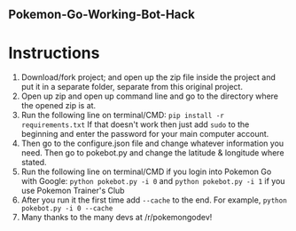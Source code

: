 ## Pokemon-Go-Working-Bot-Hack
# Instructions
1. Download/fork project; and open up the zip file inside the project and put it in a separate folder, separate from this original project.
2. Open up zip and open up command line and go to the directory where the opened zip is at. 
3. Run the following line on terminal/CMD: `pip install -r requirements.txt` If that doesn't work then just add `sudo` to the beginning and enter the password for your main computer account.
4. Then go to the configure.json file and change whatever information you need. Then go to pokebot.py and change the latitude & longitude where stated.
5. Run the following line on terminal/CMD if you login into Pokemon Go with Google: `python pokebot.py -i 0` and `python pokebot.py -i 1` if you use Pokemon Trainer's Club
6. After you run it the first time add `--cache` to the end. For example, `python pokebot.py -i 0 --cache`
7. Many thanks to the many devs at /r/pokemongodev!
